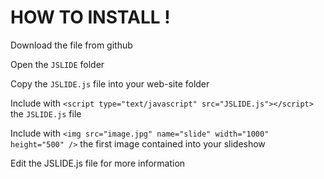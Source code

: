 # HOW TO INSTALL !

Download the file from github

Open the `JSLIDE` folder 

Copy the `JSLIDE.js` file into your web-site folder

Include with `<script type="text/javascript" src="JSLIDE.js"></script>` the `JSLIDE.js` file

Include with `<img src="image.jpg" name="slide" width="1000" height="500" />` the first image contained into your slideshow

Edit the JSLIDE.js file for more information